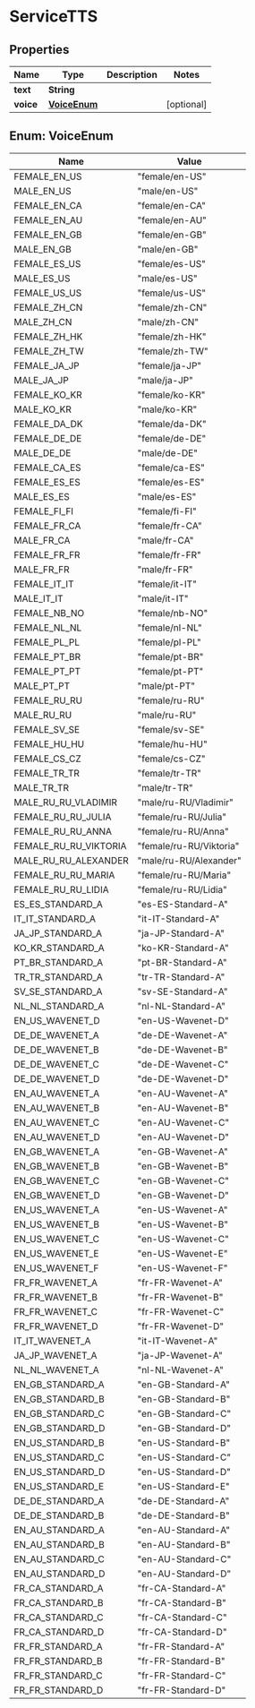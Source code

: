 

# ServiceTTS


## Properties

| Name | Type | Description | Notes |
|------------ | ------------- | ------------- | -------------|
|**text** | **String** |  |  |
|**voice** | [**VoiceEnum**](#VoiceEnum) |  |  [optional] |



## Enum: VoiceEnum

| Name | Value |
|---- | -----|
| FEMALE_EN_US | &quot;female/en-US&quot; |
| MALE_EN_US | &quot;male/en-US&quot; |
| FEMALE_EN_CA | &quot;female/en-CA&quot; |
| FEMALE_EN_AU | &quot;female/en-AU&quot; |
| FEMALE_EN_GB | &quot;female/en-GB&quot; |
| MALE_EN_GB | &quot;male/en-GB&quot; |
| FEMALE_ES_US | &quot;female/es-US&quot; |
| MALE_ES_US | &quot;male/es-US&quot; |
| FEMALE_US_US | &quot;female/us-US&quot; |
| FEMALE_ZH_CN | &quot;female/zh-CN&quot; |
| MALE_ZH_CN | &quot;male/zh-CN&quot; |
| FEMALE_ZH_HK | &quot;female/zh-HK&quot; |
| FEMALE_ZH_TW | &quot;female/zh-TW&quot; |
| FEMALE_JA_JP | &quot;female/ja-JP&quot; |
| MALE_JA_JP | &quot;male/ja-JP&quot; |
| FEMALE_KO_KR | &quot;female/ko-KR&quot; |
| MALE_KO_KR | &quot;male/ko-KR&quot; |
| FEMALE_DA_DK | &quot;female/da-DK&quot; |
| FEMALE_DE_DE | &quot;female/de-DE&quot; |
| MALE_DE_DE | &quot;male/de-DE&quot; |
| FEMALE_CA_ES | &quot;female/ca-ES&quot; |
| FEMALE_ES_ES | &quot;female/es-ES&quot; |
| MALE_ES_ES | &quot;male/es-ES&quot; |
| FEMALE_FI_FI | &quot;female/fi-FI&quot; |
| FEMALE_FR_CA | &quot;female/fr-CA&quot; |
| MALE_FR_CA | &quot;male/fr-CA&quot; |
| FEMALE_FR_FR | &quot;female/fr-FR&quot; |
| MALE_FR_FR | &quot;male/fr-FR&quot; |
| FEMALE_IT_IT | &quot;female/it-IT&quot; |
| MALE_IT_IT | &quot;male/it-IT&quot; |
| FEMALE_NB_NO | &quot;female/nb-NO&quot; |
| FEMALE_NL_NL | &quot;female/nl-NL&quot; |
| FEMALE_PL_PL | &quot;female/pl-PL&quot; |
| FEMALE_PT_BR | &quot;female/pt-BR&quot; |
| FEMALE_PT_PT | &quot;female/pt-PT&quot; |
| MALE_PT_PT | &quot;male/pt-PT&quot; |
| FEMALE_RU_RU | &quot;female/ru-RU&quot; |
| MALE_RU_RU | &quot;male/ru-RU&quot; |
| FEMALE_SV_SE | &quot;female/sv-SE&quot; |
| FEMALE_HU_HU | &quot;female/hu-HU&quot; |
| FEMALE_CS_CZ | &quot;female/cs-CZ&quot; |
| FEMALE_TR_TR | &quot;female/tr-TR&quot; |
| MALE_TR_TR | &quot;male/tr-TR&quot; |
| MALE_RU_RU_VLADIMIR | &quot;male/ru-RU/Vladimir&quot; |
| FEMALE_RU_RU_JULIA | &quot;female/ru-RU/Julia&quot; |
| FEMALE_RU_RU_ANNA | &quot;female/ru-RU/Anna&quot; |
| FEMALE_RU_RU_VIKTORIA | &quot;female/ru-RU/Viktoria&quot; |
| MALE_RU_RU_ALEXANDER | &quot;male/ru-RU/Alexander&quot; |
| FEMALE_RU_RU_MARIA | &quot;female/ru-RU/Maria&quot; |
| FEMALE_RU_RU_LIDIA | &quot;female/ru-RU/Lidia&quot; |
| ES_ES_STANDARD_A | &quot;es-ES-Standard-A&quot; |
| IT_IT_STANDARD_A | &quot;it-IT-Standard-A&quot; |
| JA_JP_STANDARD_A | &quot;ja-JP-Standard-A&quot; |
| KO_KR_STANDARD_A | &quot;ko-KR-Standard-A&quot; |
| PT_BR_STANDARD_A | &quot;pt-BR-Standard-A&quot; |
| TR_TR_STANDARD_A | &quot;tr-TR-Standard-A&quot; |
| SV_SE_STANDARD_A | &quot;sv-SE-Standard-A&quot; |
| NL_NL_STANDARD_A | &quot;nl-NL-Standard-A&quot; |
| EN_US_WAVENET_D | &quot;en-US-Wavenet-D&quot; |
| DE_DE_WAVENET_A | &quot;de-DE-Wavenet-A&quot; |
| DE_DE_WAVENET_B | &quot;de-DE-Wavenet-B&quot; |
| DE_DE_WAVENET_C | &quot;de-DE-Wavenet-C&quot; |
| DE_DE_WAVENET_D | &quot;de-DE-Wavenet-D&quot; |
| EN_AU_WAVENET_A | &quot;en-AU-Wavenet-A&quot; |
| EN_AU_WAVENET_B | &quot;en-AU-Wavenet-B&quot; |
| EN_AU_WAVENET_C | &quot;en-AU-Wavenet-C&quot; |
| EN_AU_WAVENET_D | &quot;en-AU-Wavenet-D&quot; |
| EN_GB_WAVENET_A | &quot;en-GB-Wavenet-A&quot; |
| EN_GB_WAVENET_B | &quot;en-GB-Wavenet-B&quot; |
| EN_GB_WAVENET_C | &quot;en-GB-Wavenet-C&quot; |
| EN_GB_WAVENET_D | &quot;en-GB-Wavenet-D&quot; |
| EN_US_WAVENET_A | &quot;en-US-Wavenet-A&quot; |
| EN_US_WAVENET_B | &quot;en-US-Wavenet-B&quot; |
| EN_US_WAVENET_C | &quot;en-US-Wavenet-C&quot; |
| EN_US_WAVENET_E | &quot;en-US-Wavenet-E&quot; |
| EN_US_WAVENET_F | &quot;en-US-Wavenet-F&quot; |
| FR_FR_WAVENET_A | &quot;fr-FR-Wavenet-A&quot; |
| FR_FR_WAVENET_B | &quot;fr-FR-Wavenet-B&quot; |
| FR_FR_WAVENET_C | &quot;fr-FR-Wavenet-C&quot; |
| FR_FR_WAVENET_D | &quot;fr-FR-Wavenet-D&quot; |
| IT_IT_WAVENET_A | &quot;it-IT-Wavenet-A&quot; |
| JA_JP_WAVENET_A | &quot;ja-JP-Wavenet-A&quot; |
| NL_NL_WAVENET_A | &quot;nl-NL-Wavenet-A&quot; |
| EN_GB_STANDARD_A | &quot;en-GB-Standard-A&quot; |
| EN_GB_STANDARD_B | &quot;en-GB-Standard-B&quot; |
| EN_GB_STANDARD_C | &quot;en-GB-Standard-C&quot; |
| EN_GB_STANDARD_D | &quot;en-GB-Standard-D&quot; |
| EN_US_STANDARD_B | &quot;en-US-Standard-B&quot; |
| EN_US_STANDARD_C | &quot;en-US-Standard-C&quot; |
| EN_US_STANDARD_D | &quot;en-US-Standard-D&quot; |
| EN_US_STANDARD_E | &quot;en-US-Standard-E&quot; |
| DE_DE_STANDARD_A | &quot;de-DE-Standard-A&quot; |
| DE_DE_STANDARD_B | &quot;de-DE-Standard-B&quot; |
| EN_AU_STANDARD_A | &quot;en-AU-Standard-A&quot; |
| EN_AU_STANDARD_B | &quot;en-AU-Standard-B&quot; |
| EN_AU_STANDARD_C | &quot;en-AU-Standard-C&quot; |
| EN_AU_STANDARD_D | &quot;en-AU-Standard-D&quot; |
| FR_CA_STANDARD_A | &quot;fr-CA-Standard-A&quot; |
| FR_CA_STANDARD_B | &quot;fr-CA-Standard-B&quot; |
| FR_CA_STANDARD_C | &quot;fr-CA-Standard-C&quot; |
| FR_CA_STANDARD_D | &quot;fr-CA-Standard-D&quot; |
| FR_FR_STANDARD_A | &quot;fr-FR-Standard-A&quot; |
| FR_FR_STANDARD_B | &quot;fr-FR-Standard-B&quot; |
| FR_FR_STANDARD_C | &quot;fr-FR-Standard-C&quot; |
| FR_FR_STANDARD_D | &quot;fr-FR-Standard-D&quot; |



